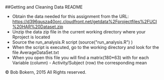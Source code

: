 ##Getting and Cleaning Data README

* Obtain the data needed for this assignment from the URL: https://d396qusza40orc.cloudfront.net/getdata%2Fprojectfiles%2FUCI%20HAR%20Dataset.zip 
* Unzip the data zip file in the current working directory where your Rproject is located
* Source the run_analysis.R script (source("run_analysis.R") )
* When the script is executed, go to the working directory and look for the file AverageDataSet.txt
* When you open this file you will find a matrix(180*63) with for each Variable (column) - Activity/Subject (row) the corresponding mean

© Bob Bokern, 2015 All Rights reserved.